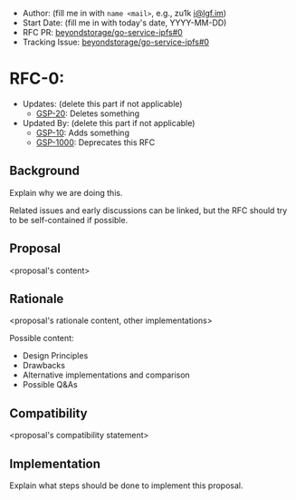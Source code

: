 - Author: (fill me in with `name <mail>`, e.g., zu1k <i@lgf.im>)
- Start Date: (fill me in with today's date, YYYY-MM-DD)
- RFC PR: [beyondstorage/go-service-ipfs#0](https://github.com/beyondstorage/go-service-ipfs/issues/0)
- Tracking Issue: [beyondstorage/go-service-ipfs#0](https://github.com/beyondstorage/go-service-ipfs/issues/0)

# RFC-0: <proposal name>

- Updates: (delete this part if not applicable)
    - [GSP-20](./20-abc): Deletes something
- Updated By: (delete this part if not applicable)
    - [GSP-10](./10-do-be-do-be-do): Adds something
    - [GSP-1000](./1000-lalala): Deprecates this RFC

## Background

Explain why we are doing this.

Related issues and early discussions can be linked, but the RFC should try to be self-contained if possible.

## Proposal

<proposal's content>

## Rationale

<proposal's rationale content, other implementations>

Possible content:

- Design Principles
- Drawbacks
- Alternative implementations and comparison
- Possible Q&As

## Compatibility

<proposal's compatibility statement>

## Implementation

Explain what steps should be done to implement this proposal.
